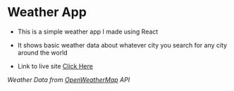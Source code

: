 # Weather App

 - This is a simple weather app I made using React
 
 - It shows basic weather data about whatever city you search for any city around the world
 
 - Link to live site [Click Here](https://inezaweatherapp.netlify.app/)

 
_Weather Data from [OpenWeatherMap](https://openweathermap.org/) API_
